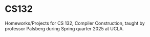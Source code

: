 # CS132
Homeworks/Projects for CS 132, Compiler Construction, taught by professor Palsberg during Spring quarter 2025 at UCLA.
